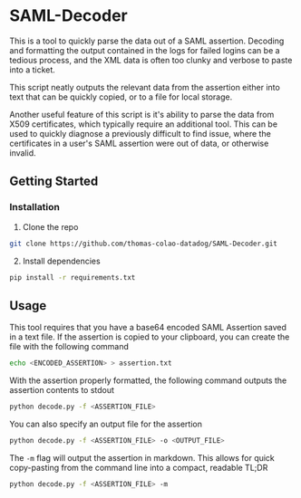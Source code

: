 # SAML-Decoder
This is a tool to quickly parse the data out of a SAML assertion. Decoding and formatting the output contained in the logs for failed logins can be a tedious process, and the XML data is often too clunky and verbose to paste into a ticket. 

This script neatly outputs the relevant data from the assertion either into text that can be quickly copied, or to a file for local storage.

Another useful feature of this script is it's ability to parse the data from X509 certificates, which typically require an additional tool. This can be used to quickly diagnose a previously difficult to find issue, where the certificates in a user's SAML assertion were out of data, or otherwise invalid.

## Getting Started

### Installation
1. Clone the repo
```sh
git clone https://github.com/thomas-colao-datadog/SAML-Decoder.git
```
2. Install dependencies
```sh
pip install -r requirements.txt
```

## Usage
This tool requires that you have a base64 encoded SAML Assertion saved in a text file. If the assertion is copied to your clipboard, you can create the file with the following command
```sh
echo <ENCODED_ASSERTION> > assertion.txt
```

With the assertion properly formatted, the following command outputs the assertion contents to stdout
```sh
python decode.py -f <ASSERTION_FILE> 
```

You can also specify an output file for the assertion
```sh
python decode.py -f <ASSERTION_FILE> -o <OUTPUT_FILE>
```

The `-m` flag will output the assertion in markdown. This allows for quick copy-pasting from the command line into a compact, readable TL;DR
```sh
python decode.py -f <ASSERTION_FILE> -m
